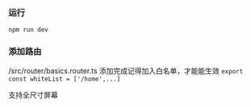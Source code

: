 ### 运行
`npm run dev`

### 添加路由
/src/router/basics.router.ts
添加完成记得加入白名单，才能能生效
`export const whiteList = ['/home',...]`

支持全尺寸屏幕